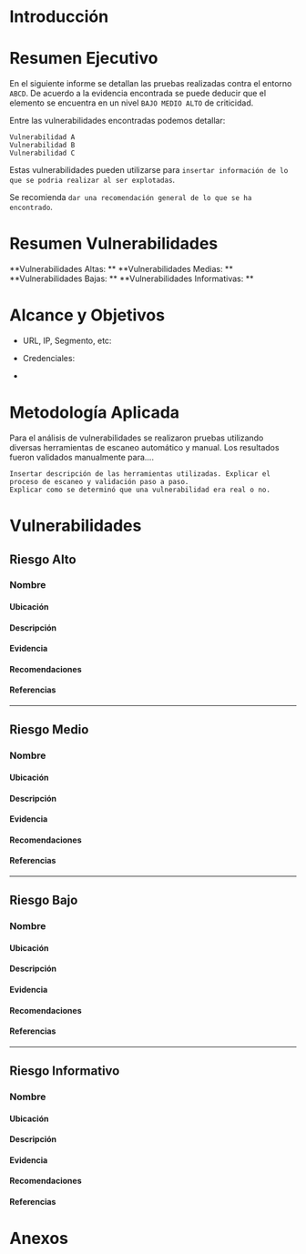 # Introducción

# Resumen Ejecutivo

En el siguiente informe se detallan las pruebas realizadas contra el entorno `ABCD`. De acuerdo a la evidencia encontrada se puede deducir que el elemento
se encuentra en un nivel `BAJO MEDIO ALTO` de criticidad. 

Entre las vulnerabilidades encontradas podemos detallar:
```
Vulnerabilidad A
Vulnerabilidad B
Vulnerabilidad C
```
Estas vulnerabilidades pueden utilizarse para `insertar información de lo que se podria realizar al ser explotadas`.

Se recomienda `dar una recomendación general de lo que se ha encontrado`.


# Resumen Vulnerabilidades

**Vulnerabilidades Altas: **
**Vulnerabilidades Medias: **
**Vulnerabilidades Bajas: **
**Vulnerabilidades Informativas: **

# Alcance y Objetivos 

* URL, IP, Segmento, etc:

* Credenciales:

* 


# Metodología Aplicada

Para el análisis de vulnerabilidades se realizaron pruebas utilizando diversas herramientas de escaneo automático y manual.
Los resultados fueron validados manualmente para....

```
Insertar descripción de las herramientas utilizadas. Explicar el proceso de escaneo y validación paso a paso. 
Explicar como se determinó que una vulnerabilidad era real o no.

```



# Vulnerabilidades

## Riesgo Alto

### Nombre

#### Ubicación
#### Descripción
#### Evidencia
#### Recomendaciones
#### Referencias

---

## Riesgo Medio

### Nombre

#### Ubicación
#### Descripción
#### Evidencia
#### Recomendaciones
#### Referencias

---

## Riesgo Bajo

### Nombre

#### Ubicación
#### Descripción
#### Evidencia
#### Recomendaciones
#### Referencias

---

## Riesgo Informativo

### Nombre

#### Ubicación
#### Descripción
#### Evidencia
#### Recomendaciones
#### Referencias

# Anexos


